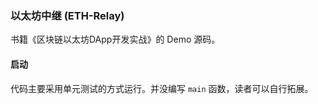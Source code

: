 ### 以太坊中继 (ETH-Relay)

书籍《区块链以太坊DApp开发实战》的 Demo 源码。


#### 启动

代码主要采用单元测试的方式运行。并没编写 `main` 函数，读者可以自行拓展。